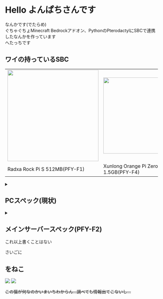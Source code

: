 # Hello よんぱちさんです
なんかです(でたらめ)<br>
ぐちゃぐちょMinecraft Bedrockアドオン、PythonのPterodactylにSBCで連携したなんかを作っています<br>
へたっちです<br>
<!-- そろそろ就職したい... -->

## ワイの持っているSBC<br>
<table>
  <tr>
    <td> <img width="300px" src="https://github.com/Yon4800/Yon4800/assets/48090196/a223ef76-00af-435d-92ca-524a483337db"/></td>
    <td> <img width="250px" src="https://github.com/Yon4800/Yon4800/assets/48090196/c22b88ae-cee2-4742-8128-2ab711ab6517"/></td>
    <td> <img width="300px" src="https://github.com/Yon4800/Yon4800/assets/48090196/8e1e65e9-6a28-44d5-86fe-0d7a8ae1399b"/></td>
    <td> <img width="300px" src="https://github.com/user-attachments/assets/207af346-4c64-469e-86d5-e3846e35485e"/></td>



  </tr>
  <tr>
    <td> Radxa Rock Pi S 512MB(PFY-F1)</td>
    <td> Xunlong Orange Pi Zero 3 1.5GB(PFY-F4)</td>
    <td> Librecomputer AML-S905D3-CC 4GB(PFY-F3)</td>
    <td> Radxa Zero 3E 2GB(PFY-F4V2)</td>
  </tr>
</table>

<details>
  <summary><h2>PCスペック(現状)</h2></summary>
  <ul>
    <li>CPU: AMD Ryzen 5 2600</li>
    <li>M/B: MSI B450 Gaming Plus</li>
    <li>Videocard: Palit Nvidia Geforce GTX 1660 Super</li>
    <li>Mem: DDR4-2666 8GB×4(32GB)</li>
    <li>SSD: NVMe 512GB</li>
    <li>HDD: Seagate 2TB <s>端子壊れかけ(((</s></li>
  </ul>
</details>
<details>
  <summary><h2>メインサーバースペック(PFY-F2)</h2></summary>
  <ul>
    <li>CPU: AMD Ryzen 7 1700</li>
    <li>M/B: ASRock AB350 Gaming-ITX/AC</li>
    <li>Videocard: Radeonの何か(しらべろ</li>
    <li>DDR4-3000 Mem: 8GB×2</li>
    <li>SSD: SATA 256GB</li>
  </ul>
</details>
これ以上書くことはない

さいごに
## をねこ
<img src="https://github.com/Yon4800/Yon4800/assets/48090196/24e5cfa9-8bc5-42c2-9a05-b3e15df46bf2"/>
<img src="https://github.com/Yon4800/Yon4800/assets/48090196/16dd59c6-5afd-4f32-8914-e9ef896fda01"/>

<s>この猫が何なのかいまいちわからん...調べても情報出てこないし...</s>
